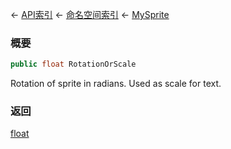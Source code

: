 ← [API索引](Api-Index) ← [命名空间索引](Namespace-Index) ← [MySprite](VRage.Game.GUI.TextPanel.MySprite)

### 概要

```csharp
public float RotationOrScale
```

Rotation of sprite in radians. Used as scale for text.

### 返回

[float](https://docs.microsoft.com/en-us/dotnet/api/System.Single?view=netframework-4.6)

